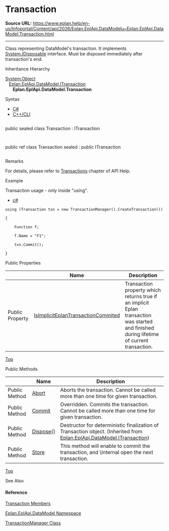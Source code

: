 # Transaction

**Source URL:** https://www.eplan.help/en-us/Infoportal/Content/api/2026/Eplan.EplApi.DataModelu~Eplan.EplApi.DataModel.Transaction.html

---

Class representing DataModel's transaction. It implements [System.IDisposable](#) interface. Must be disposed immediately after transaction's end.

Inheritance Hierarchy

[System.Object](#)  
   [Eplan.EplApi.DataModel.ITransaction](Eplan.EplApi.DataModelu~Eplan.EplApi.DataModel.ITransaction.html)  
      **Eplan.EplApi.DataModel.Transaction**

Syntax

- [C#](#i-syntax-CS)
- [C++/CLI](#i-syntax-CPP2005)

```
```
public sealed class Transaction : ITransaction
```
```

```
```
public ref class Transaction sealed : public ITransaction
```
```

Remarks

For details, please refer to [Transactions](Transactions.html) chapter of API Help.

Example

Transaction usage - only inside "using".

- [c#](#i-tab-content-7f14fd95-f55f-412f-8871-cd056f9b7f6e)

```
using (Transaction txn = new TransactionManager().CreateTransaction())
{
    Function f;
    f.Name = "F1";
    txn.Commit();
}
```




Public Properties

|  | Name | Description |
| --- | --- | --- |
| Public Property | [IsImplicitEplanTransactionCommited](Eplan.EplApi.DataModelu~Eplan.EplApi.DataModel.Transaction~IsImplicitEplanTransactionCommited.html) | Transaction property which returns true if an implicit Eplan transaction was started and finished during lifetime of current transaction. |

[Top](#top)

Public Methods

|  | Name | Description |
| --- | --- | --- |
| Public Method | [Abort](Eplan.EplApi.DataModelu~Eplan.EplApi.DataModel.Transaction~Abort.html) | Aborts the transaction. Cannot be called more than one time for given transaction. |
| Public Method | [Commit](Eplan.EplApi.DataModelu~Eplan.EplApi.DataModel.Transaction~Commit.html) | Overridden. Commits the transaction. Cannot be called more than one time for given transaction. |
| Public Method | [Dispose()](Eplan.EplApi.DataModelu~Eplan.EplApi.DataModel.ITransaction~Dispose().html) | Destructor for deterministic finalization of Transaction object. (Inherited from [Eplan.EplApi.DataModel.ITransaction](Eplan.EplApi.DataModelu~Eplan.EplApi.DataModel.ITransaction.html)) |
| Public Method | [Store](Eplan.EplApi.DataModelu~Eplan.EplApi.DataModel.Transaction~Store.html) | This method will enable to commit the transaction, and \internal open the next transaction. |

[Top](#top)




See Also

#### Reference

[Transaction Members](Eplan.EplApi.DataModelu~Eplan.EplApi.DataModel.Transaction_members.html)
  
[Eplan.EplApi.DataModel Namespace](Eplan.EplApi.DataModelu~Eplan.EplApi.DataModel_namespace.html)
  
[TransactionManager Class](Eplan.EplApi.DataModelu~Eplan.EplApi.DataModel.TransactionManager.html)